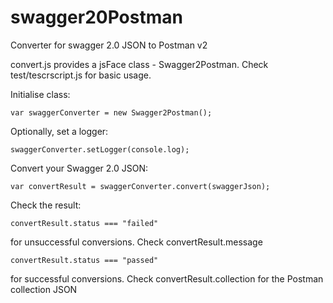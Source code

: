 # swagger20Postman
Converter for swagger 2.0 JSON to Postman v2

convert.js provides a jsFace class - Swagger2Postman. Check test/tescrscript.js for basic usage.

Initialise class:

    var swaggerConverter = new Swagger2Postman();

Optionally, set a logger:

    swaggerConverter.setLogger(console.log);

Convert your Swagger 2.0 JSON:

    var convertResult = swaggerConverter.convert(swaggerJson);

Check the result:

    convertResult.status === "failed" 
for unsuccessful conversions. Check convertResult.message

    convertResult.status === "passed"
for successful conversions. Check convertResult.collection for the Postman collection JSON

